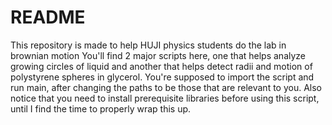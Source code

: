 # README

This repository is made to help HUJI physics students do the lab in brownian motion
You'll find 2 major scripts here, one that helps analyze growing circles of liquid and another that helps detect radii and motion of polystyrene spheres in glycerol.
You're supposed to import the script and run main, after changing the paths to be those that are relevant to you. Also notice that you need to install prerequisite libraries before using this script, until I find the time to properly wrap this up.

